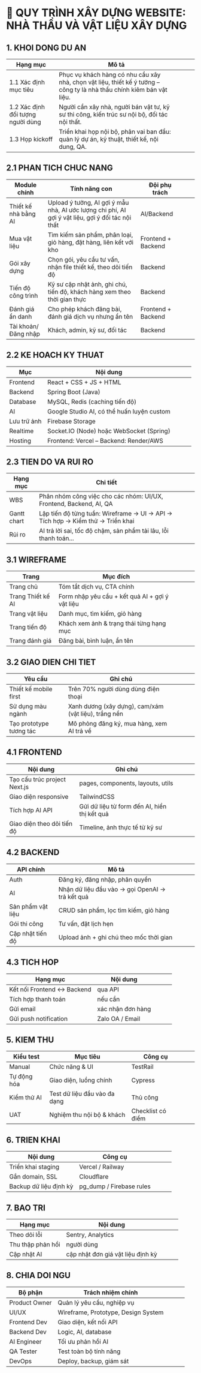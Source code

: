 # 📌 QUY TRÌNH XÂY DỰNG WEBSITE: NHÀ THẦU VÀ VẬT LIỆU XÂY DỰNG

## 1. KHOI DONG DU AN
| Hạng mục | Mô tả |  |  |  |
| --- | --- | --- | --- | --- |
| 1.1 Xác định mục tiêu | Phục vụ khách hàng có nhu cầu xây nhà, chọn vật liệu, thiết kế ý tưởng – công ty là nhà thầu chính kiêm bán vật liệu. |  |  |  |
| 1.2 Xác định đối tượng người dùng | Người cần xây nhà, người bán vật tư, kỹ sư thi công, kiến trúc sư nội bộ, đối tác nội thất. |  |  |  |
| 1.3 Họp kickoff | Triển khai họp nội bộ, phân vai ban đầu: quản lý dự án, kỹ thuật, thiết kế, nội dung, QA. |  |  |  |

## 2.1 PHAN TICH CHUC NANG
| Module chính | Tính năng con | Đội phụ trách |  |  |
| --- | --- | --- | --- | --- |
| Thiết kế nhà bằng AI | Upload ý tưởng, AI gợi ý mẫu nhà, AI ước lượng chi phí, AI gợi ý vật liệu, gợi ý đối tác nội thất | AI/Backend |  |  |
| Mua vật liệu | Tìm kiếm sản phẩm, phân loại, giỏ hàng, đặt hàng, liên kết với kho | Frontend + Backend |  |  |
| Gói xây dựng | Chọn gói, yêu cầu tư vấn, nhận file thiết kế, theo dõi tiến độ | Backend |  |  |
| Tiến độ công trình | Kỹ sư cập nhật ảnh, ghi chú, tiến độ, khách hàng xem theo thời gian thực | Backend |  |  |
| Đánh giá ẩn danh | Cho phép khách đăng bài, đánh giá dịch vụ nhưng ẩn tên | Frontend + Backend |  |  |
| Tài khoản/Đăng nhập | Khách, admin, kỹ sư, đối tác | Backend |  |  |

## 2.2 KE HOACH KY THUAT
| Mục | Nội dung |  |  |  |
| --- | --- | --- | --- | --- |
| Frontend | React + CSS + JS + HTML |  |  |  |
| Backend | Spring Boot (Java) |  |  |  |
| Database | MySQL, Redis (caching tiến độ) |  |  |  |
| AI | Google Studio AI, có thể huấn luyện custom |  |  |  |
| Lưu trữ ảnh | Firebase Storage|  |  |  |
| Realtime | Socket.IO (Node) hoặc WebSocket (Spring) |  |  |  |
| Hosting | Frontend: Vercel – Backend: Render/AWS |  |  |  |

## 2.3 TIEN DO VA RUI RO
| Hạng mục | Chi tiết |  |  |  |
| --- | --- | --- | --- | --- |
| WBS | Phân nhóm công việc cho các nhóm: UI/UX, Frontend, Backend, AI, QA |  |  |  |
| Gantt chart | Lập tiến độ từng tuần: Wireframe → UI → API → Tích hợp → Kiểm thử → Triển khai |  |  |  |
| Rủi ro | AI trả lời sai, tốc độ chậm, sản phẩm tải lâu, lỗi thanh toán... |  |  |  |

## 3.1 WIREFRAME
| Trang | Mục đích |  |  |  |
| --- | --- | --- | --- | --- |
| Trang chủ | Tóm tắt dịch vụ, CTA chính |  |  |  |
| Trang Thiết kế AI | Form nhập yêu cầu + kết quả AI + gợi ý vật liệu |  |  |  |
| Trang vật liệu | Danh mục, tìm kiếm, giỏ hàng |  |  |  |
| Trang tiến độ | Khách xem ảnh & trạng thái từng hạng mục |  |  |  |
| Trang đánh giá | Đăng bài, bình luận, ẩn tên |  |  |  |

## 3.2 GIAO DIEN CHI TIET
| Yêu cầu | Ghi chú |  |  |  |
| --- | --- | --- | --- | --- |
| Thiết kế mobile first | Trên 70% người dùng dùng điện thoại |  |  |  |
| Sử dụng màu ngành | Xanh dương (xây dựng), cam/xám (vật liệu), trắng nền |  |  |  |
| Tạo prototype tương tác | Mô phỏng đăng ký, mua hàng, xem AI trả về |  |  |  |

## 4.1 FRONTEND
| Nội dung | Ghi chú |  |  |  |
| --- | --- | --- | --- | --- |
| Tạo cấu trúc project Next.js | pages, components, layouts, utils |  |  |  |
| Giao diện responsive | TailwindCSS |  |  |  |
| Tích hợp AI API | Gửi dữ liệu từ form đến AI, hiển thị kết quả |  |  |  |
| Giao diện theo dõi tiến độ | Timeline, ảnh thực tế từ kỹ sư |  |  |  |

## 4.2 BACKEND
| API chính | Mô tả |  |  |  |
| --- | --- | --- | --- | --- |
| Auth | Đăng ký, đăng nhập, phân quyền |  |  |  |
| AI | Nhận dữ liệu đầu vào → gọi OpenAI → trả kết quả |  |  |  |
| Sản phẩm vật liệu | CRUD sản phẩm, lọc tìm kiếm, giỏ hàng |  |  |  |
| Gói thi công | Tư vấn, đặt lịch hẹn |  |  |  |
| Cập nhật tiến độ | Upload ảnh + ghi chú theo mốc thời gian |  |  |  |

## 4.3 TICH HOP
| Hạng mục | Nội dung |  |  |  |
| --- | --- | --- | --- | --- |
| Kết nối Frontend ↔ Backend | qua API |  |  |  |
| Tích hợp thanh toán | nếu cần |  |  |  |
| Gửi email | xác nhận đơn hàng |  |  |  |
| Gửi push notification | Zalo OA / Email |  |  |  |

## 5. KIEM THU
| Kiểu test | Mục tiêu | Công cụ |  |  |
| --- | --- | --- | --- | --- |
| Manual | Chức năng & UI | TestRail |  |  |
| Tự động hóa | Giao diện, luồng chính | Cypress |  |  |
| Kiểm thử AI | Test dữ liệu đầu vào đa dạng | Thủ công |  |  |
| UAT | Nghiệm thu nội bộ & khách | Checklist có điểm |  |  |

## 6. TRIEN KHAI
| Nội dung | Công cụ |  |  |  |
| --- | --- | --- | --- | --- |
| Triển khai staging | Vercel / Railway |  |  |  |
| Gắn domain, SSL | Cloudflare |  |  |  |
| Backup dữ liệu định kỳ | pg_dump / Firebase rules |  |  |  |

## 7. BAO TRI
| Hạng mục | Nội dung |  |  |  |
| --- | --- | --- | --- | --- |
| Theo dõi lỗi | Sentry, Analytics |  |  |  |
| Thu thập phản hồi | người dùng |  |  |  |
| Cập nhật AI | cập nhật đơn giá vật liệu định kỳ |  |  |  |

## 8. CHIA DOI NGU
| Bộ phận | Trách nhiệm chính |  |  |  |
| --- | --- | --- | --- | --- |
| Product Owner | Quản lý yêu cầu, nghiệp vụ |  |  |  |
| UI/UX | Wireframe, Prototype, Design System |  |  |  |
| Frontend Dev | Giao diện, kết nối API |  |  |  |
| Backend Dev | Logic, AI, database |  |  |  |
| AI Engineer | Tối ưu phản hồi AI |  |  |  |
| QA Tester | Test toàn bộ tính năng |  |  |  |
| DevOps | Deploy, backup, giám sát |  |  |  |
